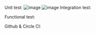 Unit test:
![image](https://github.com/user-attachments/assets/29743220-f742-4bdc-8c61-c55c703371c4)
![image](https://github.com/user-attachments/assets/cdde7055-5fbd-4b6f-99ce-5365d31a0e5d)
Integration test:

Functional test:

Github & Circle CI:
